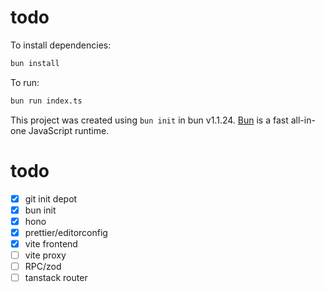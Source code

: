 # todo

To install dependencies:

```bash
bun install
```

To run:

```bash
bun run index.ts
```

This project was created using `bun init` in bun v1.1.24. [Bun](https://bun.sh) is a fast all-in-one JavaScript runtime.

# todo
- [x] git init depot
- [x] bun init
- [x] hono
- [x] prettier/editorconfig
- [x] vite frontend
- [ ] vite proxy
- [ ] RPC/zod
- [ ] tanstack router
